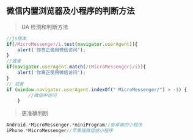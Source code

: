 ## 微信内置浏览器及小程序的判断方法

> UA 检测和判断方法
```js
//js版本
if(/MicroMessenger/i.test(navigator.userAgent)){
	alert('你真正使用微信访问');
}
//或者
if(navigator.userAgent.match(/(MicroMessenger)/i)){
	alert('你真正使用微信访问');
}
// 或者
if (window.navigator.userAgent.indexOf(" MicroMessenger/") > -1) {
        //微信中访问
    }
```

> 更准确判断

```js
Android.*MicroMessenger.*miniProgram//安卓端的小程序
iPhone.*MicroMessenger//苹果端微信或小程序
```



